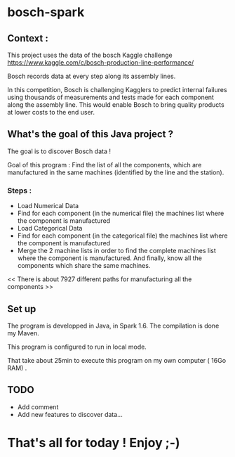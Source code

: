 # bosch-spark

## Context :

This project uses the data of the bosch Kaggle challenge 
https://www.kaggle.com/c/bosch-production-line-performance/

Bosch records data at every step along its assembly lines.

In this competition, Bosch is challenging Kagglers to predict internal failures using thousands of measurements and tests made for each component along the assembly line. 
This would enable Bosch to bring quality products at lower costs to the end user.

## What's the goal of this Java project ?

The goal is to discover Bosch data !

Goal of this program : Find the list of all the components, which are manufactured in the same machines (identified by the line and the station).

### Steps :
 - Load Numerical Data
 - Find for each component (in the numerical file) the machines list where the component is manufactured
 - Load Categorical Data
 - Find for each component (in the categorical file) the machines list where the component is manufactured
 - Merge the 2 machine lists in order to find the complete machines list where the component is manufactured. And finally, know all the components which share the same machines.
 
<< There is about 7927 different paths for manufacturing all the components >>

## Set up

The program is developped in Java, in Spark 1.6.
The compilation is done my Maven.

This program is configured to run in local mode.

That take about 25min to execute this program on my own computer ( 16Go RAM) .
  
## TODO
  - Add comment
  - Add new features to discover data... 

# That's all for today ! Enjoy ;-)
